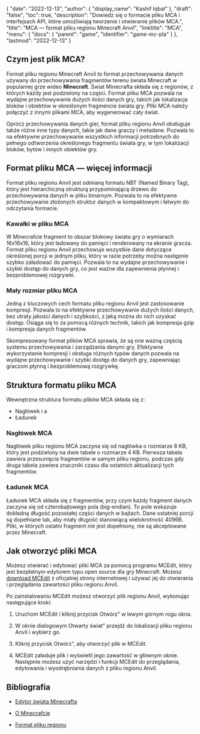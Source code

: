 {
  "date": "2022-12-13",
  "author": {
    "display_name": "Kashif Iqbal"
},
  "draft": "false",
  "toc": true,
  "description": "Dowiedz się o formacie pliku MCA i interfejsach API, które umożliwiają tworzenie i otwieranie plików MCA.",
  "title": "MCA — format pliku regionu Minecraft Anvil",
  "linktitle": "MCA",
  "menu": {
    "docs": {
      "parent": "game",
      "identifier": "game-mc-pla"
}
},
  "lastmod": "2022-12-13"
}

## Czym jest plik MCA?

Format pliku regionu Minecraft Anvil to format przechowywania danych używany do przechowywania fragmentów terenu świata Minecraft w popularnej grze wideo **Minecraft**. Świat Minecrafta składa się z regionów, z których każdy jest podzielony na części. Format pliku MCA pozwala na wydajne przechowywanie dużych ilości danych gry, takich jak lokalizacja bloków i obiektów w określonym fragmencie świata gry. Pliki MCA należy połączyć z innymi plikami MCA, aby wygenerować cały świat.

Oprócz przechowywania danych gier, format pliku regionu Anvil obsługuje także różne inne typy danych, takie jak dane graczy i metadane. Pozwala to na efektywne przechowywanie wszystkich informacji potrzebnych do pełnego odtworzenia określonego fragmentu świata gry, w tym lokalizacji bloków, bytów i innych obiektów gry.

## Format pliku MCA — więcej informacji

Format pliku regionu Anvil jest odmianą formatu NBT (Named Binary Tag), który jest hierarchiczną strukturą przypominającą drzewo do przechowywania danych w pliku binarnym. Pozwala to na efektywne przechowywanie złożonych struktur danych w kompaktowym i łatwym do odczytania formacie.

### Kawałki w pliku MCA

W Minecrafcie fragment to obszar blokowy świata gry o wymiarach 16x16x16, który jest ładowany do pamięci i renderowany na ekranie gracza. Format pliku regionu Anvil przechowuje wszystkie dane dotyczące określonej porcji w jednym pliku, który w razie potrzeby można następnie szybko załadować do pamięci. Pozwala to na wydajne przechowywanie i szybki dostęp do danych gry, co jest ważne dla zapewnienia płynnej i bezproblemowej rozgrywki.

### Mały rozmiar pliku MCA

Jedną z kluczowych cech formatu pliku regionu Anvil jest zastosowanie kompresji. Pozwala to na efektywne przechowywanie dużych ilości danych, bez utraty jakości danych i szybkości, z jaką można do nich uzyskać dostęp. Osiąga się to za pomocą różnych technik, takich jak kompresja gzip i kompresja danych fragmentów.

Skompresowany format plików MCA sprawia, że są one ważną częścią systemu przechowywania i zarządzania danymi gry. Efektywne wykorzystanie kompresji i obsługa różnych typów danych pozwala na wydajne przechowywanie i szybki dostęp do danych gry, zapewniając graczom płynną i bezproblemową rozgrywkę.

## Struktura formatu pliku MCA

Wewnętrzna struktura formatu plików MCA składa się z:
 * Nagłówek i a
 * Ładunek

### Nagłówek MCA

Nagłówek pliku regionu MCA zaczyna się od nagłówka o rozmiarze 8 KB, który jest podzielony na dwie tabele o rozmiarze 4 KB. Pierwsza tabela zawiera przesunięcia fragmentów w samym pliku regionu, podczas gdy druga tabela zawiera znaczniki czasu dla ostatnich aktualizacji tych fragmentów.

### Ładunek MCA

Ładunek MCA składa się z fragmentów, przy czym każdy fragment danych zaczyna się od czterobajtowego pola (big-endian). To pole wskazuje dokładną długość pozostałej części danych w bajtach. Dane ostatniej porcji są dopełniane tak, aby miały długość stanowiącą wielokrotność 4096B. Pliki, w których ostatni fragment nie jest dopełniony, nie są akceptowane przez Minecraft.

## Jak otworzyć pliki MCA

Możesz otwierać i edytować pliki MCA za pomocą programu MCEdit, który jest bezpłatnym edytorem typu open source dla gry Minecraft. Możesz [download MCEdit](https://www.mcedit.net/) z oficjalnej strony internetowej i używać jej do otwierania i przeglądania zawartości pliku regionu Anvil.

Po zainstalowaniu MCEdit możesz otworzyć plik regionu Anvil, wykonując następujące kroki:

 1. Uruchom MCEdit i kliknij przycisk Otwórz” w lewym górnym rogu okna.

 1. W oknie dialogowym Otwarty świat” przejdź do lokalizacji pliku regionu Anvil i wybierz go.

 1. Kliknij przycisk Otwórz”, aby otworzyć plik w MCEdit.

 1. MCEdit załaduje plik i wyświetli jego zawartość w głównym oknie. Następnie możesz użyć narzędzi i funkcji MCEdit do przeglądania, edytowania i wyodrębniania danych z pliku regionu Anvil.

## Bibliografia

* [Edytor świata Minecrafta](https://www.mcedit.net/)

* [O Minecrafcie](https://www.minecraft.net/)

* [Format pliku regionu](https://minecraft.wiki/w/Region_file_format)


